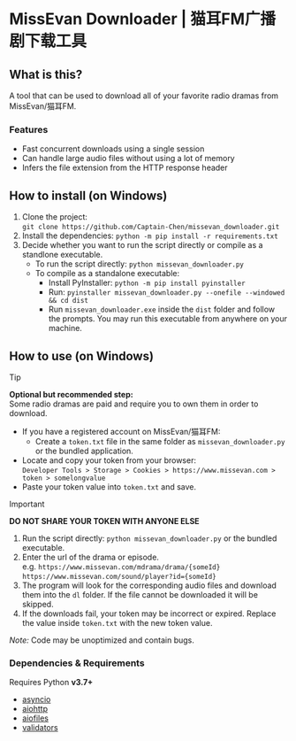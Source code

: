 # MissEvan Downloader | 猫耳FM广播剧下载工具

## What is this?
A tool that can be used to download all of your favorite radio dramas from MissEvan/猫耳FM. 

### Features
* Fast concurrent downloads using a single session
* Can handle large audio files without using a lot of memory
* Infers the file extension from the HTTP response header

## How to install (on Windows)
1. Clone the project:  
`git clone https://github.com/Captain-Chen/missevan_downloader.git`
2. Install the dependencies: `python -m pip install -r requirements.txt`
3. Decide whether you want to run the script directly or compile as a standlone executable.
    * To run the script directly: `python missevan_downloader.py`  
    * To compile as a standalone executable:
        * Install PyInstaller: `python -m pip install pyinstaller`
        * Run: `pyinstaller missevan_downloader.py --onefile --windowed && cd dist`
        * Run `missevan_downloader.exe` inside the `dist` folder and follow the prompts. You may run this executable from anywhere on your machine.

## How to use (on Windows)
> [!TIP]
> **Optional but recommended step:**  
> Some radio dramas are paid and require you to own them in order to download.  
> * If you have a registered account on MissEvan/猫耳FM:
>    * Create a `token.txt` file in the same folder as `missevan_downloader.py` or the bundled application.
>  * Locate and copy your token from your browser:  
>  `Developer Tools > Storage > Cookies > https://www.missevan.com > token > somelongvalue`
>  * Paste your token value into `token.txt` and save.

> [!IMPORTANT]
> **DO NOT SHARE YOUR TOKEN WITH ANYONE ELSE**

1. Run the script directly: `python missevan_downloader.py` or the bundled executable.
2. Enter the url of the drama or episode.  
e.g. `https://www.missevan.com/mdrama/drama/{someId}`  
`https://www.missevan.com/sound/player?id={someId}`
3. The program will look for the corresponding audio files and download them into the `dl` folder. If the file cannot be downloaded it will be skipped.
4. If the downloads fail, your token may be incorrect or expired. Replace the value inside `token.txt` with the new token value.

*Note:* Code may be unoptimized and contain bugs.

### Dependencies & Requirements
Requires Python **v3.7+**
* [asyncio](https://docs.python.org/3/library/asyncio.html)
* [aiohttp](https://docs.aiohttp.org/en/stable/)
* [aiofiles](https://pypi.org/project/aiofiles/)
* [validators](https://validators.readthedocs.io/en/latest/)
